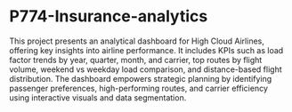 # P774-Insurance-analytics
This project presents an analytical dashboard for High Cloud Airlines, offering key insights into airline performance. It includes KPIs such as load factor trends by year, quarter, month, and carrier, top routes by flight volume, weekend vs weekday load comparison, and distance-based flight distribution. The dashboard empowers strategic planning by identifying passenger preferences, high-performing routes, and carrier efficiency using interactive visuals and data segmentation.
